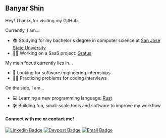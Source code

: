 ## **Banyar Shin**

Hey! Thanks for visiting my GitHub.

Currently, I am...
- 📚 Studying for my bachelor's degree in computer science at [San Jose State University](https://www.sjsu.edu/)
- 🧑‍💻 Working on a SaaS project: [Gratus](https://gratus.io/)

My main focus currently lies in...
- 💼 Looking for software engineering internships
- 🧑‍💻 Practicing problems for coding interviews

On the side, I am...
- 💻 Learning a new programming language: [Rust](https://sce.sjsu.edu/)
- 🛠️ Building fun, small-scale tools and software to improve my workflow

#### Connect with me or contact me!
[![Linkedin Badge](https://img.shields.io/badge/LinkedIn-0077B5?style=for-the-badge&logo=linkedin&logoColor=white)](https://www.linkedin.com/in/banyar-shin/)
[![Devpost Badge](https://img.shields.io/badge/Devpost-003E54?style=for-the-badge&logo=Devpost&logoColor=white)](https://devpost.com/banyar-shin)
[![Email Badge](https://img.shields.io/badge/Gmail-Contact_Me-green?style=flat-square&logo=gmail&logoColor=FFFFFF&labelColor=3A3B3C&color=62F1CD)](mailto:banyar.minshin@gmail.com)

